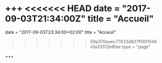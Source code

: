 +++
<<<<<<< HEAD
date = "2017-09-03T21:34:00Z"
title = "Accueil"
=======
date = "2017-09-03T23:34:00+02:00"
title = "Acceuil"
>>>>>>> 59a370eaec77433d837f5f01046e1a33312e6fae
type = "page"

+++
